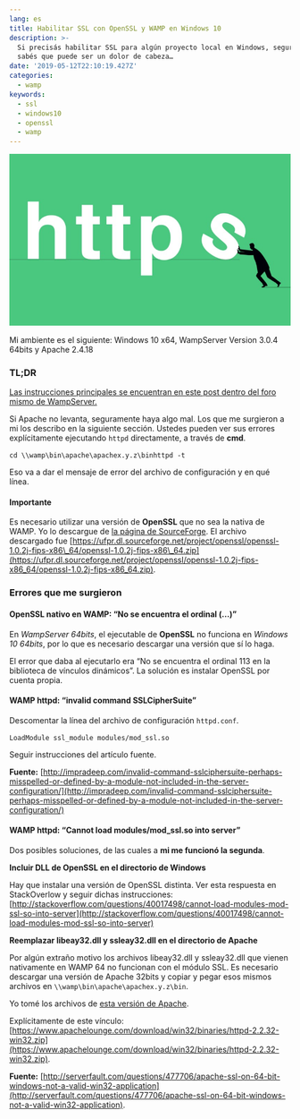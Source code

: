 ```yaml
---
lang: es
title: Habilitar SSL con OpenSSL y WAMP en Windows 10
description: >-
  Si precisás habilitar SSL para algún proyecto local en Windows, seguramente ya
  sabés que puede ser un dolor de cabeza…
date: '2019-05-12T22:10:19.427Z'
categories: 
  - wamp
keywords:
  - ssl
  - windows10
  - openssl
  - wamp
---
```


![](img/0__HC__ouHIX5ypCpxsF.jpg)

Mi ambiente es el siguiente: Windows 10 x64, WampServer Version 3.0.4 64bits y Apache 2.4.18

### TL;DR

[Las instrucciones principales se encuentran en este post dentro del foro mismo de WampServer.](http://forum.wampserver.com/read.php?2,137505,137522#msg-137522)

Si Apache no levanta, seguramente haya algo mal. Los que me surgieron a mi los describo en la siguiente sección. Ustedes pueden ver sus errores explícitamente ejecutando `httpd` directamente, a través de **cmd**.

```
cd \\wamp\bin\apache\apachex.y.z\binhttpd -t
```

Eso va a dar el mensaje de error del archivo de configuración y en qué línea.

#### Importante

Es necesario utilizar una versión de **OpenSSL** que no sea la nativa de WAMP. Yo lo descargue de [la página de SourceForge](https://sourceforge.net/projects/openssl/). El archivo descargado fue [https://ufpr.dl.sourceforge.net/project/openssl/openssl-1.0.2j-fips-x86\_64/openssl-1.0.2j-fips-x86\_64.zip](https://ufpr.dl.sourceforge.net/project/openssl/openssl-1.0.2j-fips-x86_64/openssl-1.0.2j-fips-x86_64.zip).

### Errores que me surgieron

#### OpenSSL nativo en WAMP: “No se encuentra el ordinal (…)”

En _WampServer 64bits_, el ejecutable de **OpenSSL** no funciona en _Windows 10 64bits_, por lo que es necesario descargar una versión que sí lo haga.

El error que daba al ejecutarlo era “No se encuentra el ordinal 113 en la biblioteca de vínculos dinámicos”. La solución es instalar OpenSSL por cuenta propia.

#### WAMP httpd: “invalid command SSLCipherSuite”

Descomentar la línea del archivo de configuración `httpd.conf`.

```
LoadModule ssl_module modules/mod_ssl.so
```

Seguir instrucciones del artículo fuente.

**Fuente:** [http://impradeep.com/invalid-command-sslciphersuite-perhaps-misspelled-or-defined-by-a-module-not-included-in-the-server-configuration/](http://impradeep.com/invalid-command-sslciphersuite-perhaps-misspelled-or-defined-by-a-module-not-included-in-the-server-configuration/)

#### WAMP httpd: “Cannot load modules/mod\_ssl.so into server”

Dos posibles soluciones, de las cuales a **mi me funcionó la segunda**.

**Incluir DLL de OpenSSL en el directorio de Windows**

Hay que instalar una versión de OpenSSL distinta. Ver esta respuesta en StackOverlow y seguir dichas instrucciones: [http://stackoverflow.com/questions/40017498/cannot-load-modules-mod-ssl-so-into-server](http://stackoverflow.com/questions/40017498/cannot-load-modules-mod-ssl-so-into-server)

**Reemplazar libeay32.dll y ssleay32.dll en el directorio de Apache**

Por algún extraño motivo los archivos libeay32.dll y ssleay32.dll que vienen nativamente en WAMP 64 no funcionan con el módulo SSL. Es necesario descargar una versión de Apache 32bits y copiar y pegar esos mismos archivos en `\\wamp\bin\apache\apachex.y.z\bin`.

Yo tomé los archivos de [esta versión de Apache](https://www.apachelounge.com/download/win32/).

Explícitamente de este vínculo: [https://www.apachelounge.com/download/win32/binaries/httpd-2.2.32-win32.zip](https://www.apachelounge.com/download/win32/binaries/httpd-2.2.32-win32.zip).

**Fuente:** [http://serverfault.com/questions/477706/apache-ssl-on-64-bit-windows-not-a-valid-win32-application](http://serverfault.com/questions/477706/apache-ssl-on-64-bit-windows-not-a-valid-win32-application).
